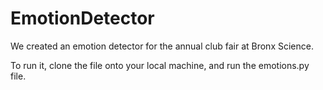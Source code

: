 # EmotionDetector
We created an emotion detector for the annual club fair at Bronx Science.

To run it, clone the file onto your local machine, and run the emotions.py file.


